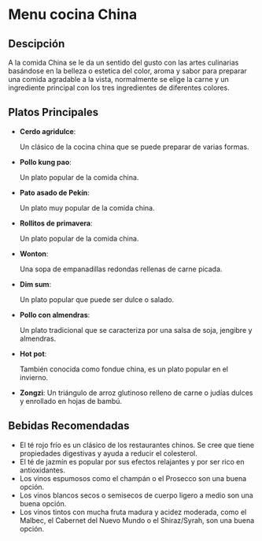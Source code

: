 #  Menu cocina China


## Descipción


A la comida China se le da un sentido del gusto con las artes culinarias basándose en la belleza o estetica del color, aroma y sabor para preparar una comida agradable a la vista, normalmente se elige la carne y un ingrediente principal con los tres ingredientes de diferentes colores.

## Platos Principales

- **Cerdo agridulce**: 

  Un clásico de la cocina china que se puede preparar de varias formas.

- **Pollo kung pao**: 

  Un plato popular de la comida china.

- **Pato asado de Pekín**: 

  Un plato muy popular de la comida china.

- **Rollitos de primavera**: 

  Un plato popular de la comida china.

- **Wonton**: 

  Una sopa de empanadillas redondas rellenas de carne picada.

- **Dim sum**: 

  Un plato popular que puede ser dulce o salado.

- **Pollo con almendras**: 

  Un plato tradicional que se caracteriza por una salsa de soja, jengibre y almendras.

- **Hot pot**: 

  También conocida como fondue china, es un plato popular en el invierno.

- **Zongzi**: Un triángulo de arroz glutinoso relleno de carne o judías dulces y enrollado en hojas de bambú. 

## Bebidas Recomendadas

- El té rojo frío es un clásico de los restaurantes chinos. Se cree que tiene propiedades digestivas y ayuda a reducir el colesterol.
- El té de jazmín es popular por sus efectos relajantes y por ser rico en antioxidantes.
- Los vinos espumosos como el champán o el Prosecco son una buena opción.
- Los vinos blancos secos o semisecos de cuerpo ligero a medio son una buena opción.
- Los vinos tintos con mucha fruta madura y acidez moderada, como el Malbec, el Cabernet del Nuevo Mundo o el Shiraz/Syrah, son una buena opción. 